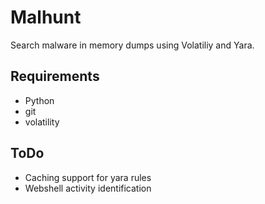 # Malhunt

Search malware in memory dumps using Volatiliy and Yara.

## Requirements 

- Python
- git
- volatility

## ToDo
- Caching support for yara rules
- Webshell activity identification
